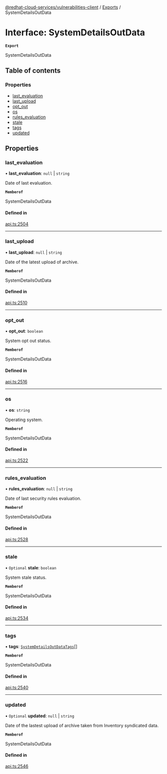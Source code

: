 [@redhat-cloud-services/vulnerabilities-client](../README.md) / [Exports](../modules.md) / SystemDetailsOutData

# Interface: SystemDetailsOutData

**`Export`**

SystemDetailsOutData

## Table of contents

### Properties

- [last\_evaluation](SystemDetailsOutData.md#last_evaluation)
- [last\_upload](SystemDetailsOutData.md#last_upload)
- [opt\_out](SystemDetailsOutData.md#opt_out)
- [os](SystemDetailsOutData.md#os)
- [rules\_evaluation](SystemDetailsOutData.md#rules_evaluation)
- [stale](SystemDetailsOutData.md#stale)
- [tags](SystemDetailsOutData.md#tags)
- [updated](SystemDetailsOutData.md#updated)

## Properties

### last\_evaluation

• **last\_evaluation**: ``null`` \| `string`

Date of last evaluation.

**`Memberof`**

SystemDetailsOutData

#### Defined in

[api.ts:2504](https://github.com/RedHatInsights/javascript-clients/blob/main/packages/vulnerabilities/api.ts#L2504)

___

### last\_upload

• **last\_upload**: ``null`` \| `string`

Date of the latest upload of archive.

**`Memberof`**

SystemDetailsOutData

#### Defined in

[api.ts:2510](https://github.com/RedHatInsights/javascript-clients/blob/main/packages/vulnerabilities/api.ts#L2510)

___

### opt\_out

• **opt\_out**: `boolean`

System opt out status.

**`Memberof`**

SystemDetailsOutData

#### Defined in

[api.ts:2516](https://github.com/RedHatInsights/javascript-clients/blob/main/packages/vulnerabilities/api.ts#L2516)

___

### os

• **os**: `string`

Operating system.

**`Memberof`**

SystemDetailsOutData

#### Defined in

[api.ts:2522](https://github.com/RedHatInsights/javascript-clients/blob/main/packages/vulnerabilities/api.ts#L2522)

___

### rules\_evaluation

• **rules\_evaluation**: ``null`` \| `string`

Date of last security rules evaluation.

**`Memberof`**

SystemDetailsOutData

#### Defined in

[api.ts:2528](https://github.com/RedHatInsights/javascript-clients/blob/main/packages/vulnerabilities/api.ts#L2528)

___

### stale

• `Optional` **stale**: `boolean`

System stale status.

**`Memberof`**

SystemDetailsOutData

#### Defined in

[api.ts:2534](https://github.com/RedHatInsights/javascript-clients/blob/main/packages/vulnerabilities/api.ts#L2534)

___

### tags

• **tags**: [`SystemDetailsOutDataTags`](SystemDetailsOutDataTags.md)[]

**`Memberof`**

SystemDetailsOutData

#### Defined in

[api.ts:2540](https://github.com/RedHatInsights/javascript-clients/blob/main/packages/vulnerabilities/api.ts#L2540)

___

### updated

• `Optional` **updated**: ``null`` \| `string`

Date of the lastest upload of archive taken from Inventory syndicated data.

**`Memberof`**

SystemDetailsOutData

#### Defined in

[api.ts:2546](https://github.com/RedHatInsights/javascript-clients/blob/main/packages/vulnerabilities/api.ts#L2546)
